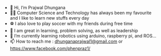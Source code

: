 - 👋 Hi, I’m Prajwal Dhungana
- 👨‍💻 Computer Science and Technology has always been my favourite and I like to learn new stuffs every day
- ⚽ I also love to play soccer with my friends during free time
- 📖 I am great in learning, problem solving, as well as leadership
- 🌱 I’m currently learning robotics using arduino, raspberry pi, and ROS...
- 📫 How to reach me : dhunganaprajwal1@gmail.com or https://www.facebook.com/phenpraz1/ 

<!---
prajwl-dh/prajwl-dh is a ✨ special ✨ repository because its `README.md` (this file) appears on your GitHub profile.
You can click the Preview link to take a look at your changes.
--->
